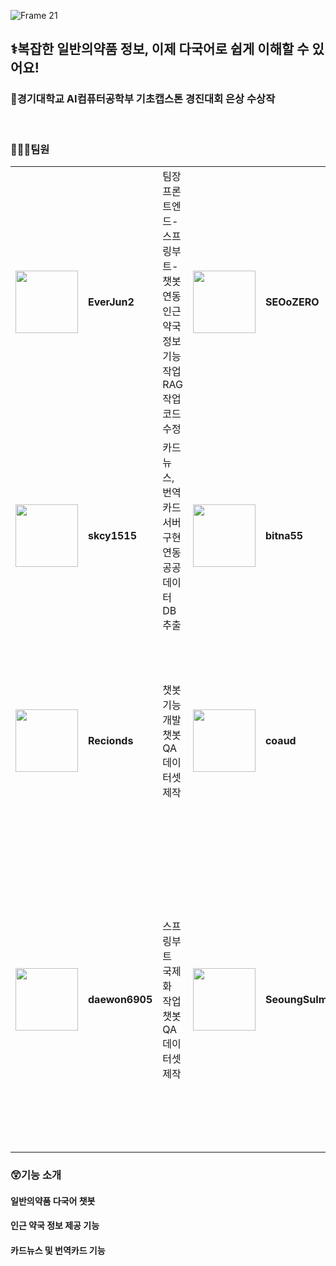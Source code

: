![Frame 21](https://github.com/user-attachments/assets/8d038528-786c-4169-9b8b-f7a7c19700ca)

## ⚕️복잡한 일반의약품 정보, 이제 다국어로 쉽게 이해할 수 있어요!
### 🥈경기대학교 AI컴퓨터공학부 기초캡스톤 경진대회 은상 수상작

<br>

### 🧑‍🤝‍🧑팀원
<table>
  <tr>
    <td><img src = https://avatars.githubusercontent.com/u/156490146?v=4 style = width:100px></td>
    <td><b>EverJun2</b></td>
    <td>팀장<br>프론트엔드-스프링부트-챗봇 연동<br>인근 약국 정보기능 작업<br>RAG 작업<br> 코드 수정 </td>
    <td><img src = https://avatars.githubusercontent.com/u/186993483?v=4 style = width:100px></td>
    <td><b>SEOoZERO</b></td>
    <td>챗봇 QA <br> 데이터셋 제작</td>
  </tr>
  <tr>
    <td><img src = https://avatars.githubusercontent.com/u/140364849?v=4 style = width:100px></td>
    <td><b>skcy1515</b></td>
    <td>카드뉴스, 번역카드 서버 구현 연동<br> 공공데이터 DB 추출 <br></td>
    <td><img src = https://avatars.githubusercontent.com/u/168561991?v=4 style = width:100px></td>
    <td><b>bitna55</b></td>
    <td>챗봇 QA 작업</td>
  </tr>
  <tr>
    <td><img src = https://avatars.githubusercontent.com/u/56007790?v=4 style = width:100px></td>
    <td><b>Recionds</b></td>
    <td>챗봇 기능 개발<br>챗봇 QA<br>데이터셋 제작</td>
    <td><img src = https://avatars.githubusercontent.com/u/92618083?v=4 style = width:100px></td>
    <td><b>coaud</b></td>
    <td>프론트엔드 개발(챗봇, 메인페이지)</td>
  </tr>
 <tr>
    <td><img src = https://avatars.githubusercontent.com/u/173859650?v=4 style = width:100px></td>
    <td><b>daewon6905</b></td>
    <td>스프링부트 국제화 작업 <br> 챗봇 QA <br> 데이터셋 제작</td>
    <td><img src = https://avatars.githubusercontent.com/u/137850463?v=4 style = width:100px></td>
    <td><b>SeoungSuIm</b></td>
    <td>프론트엔드 개발<br>(번역카드, 카드뉴스, 약국페이지)</td>
  </tr>
</table>

### 😲기능 소개
#### 일반의약품 다국어 챗봇
#### 인근 약국 정보 제공 기능
#### 카드뉴스 및 번역카드 기능




